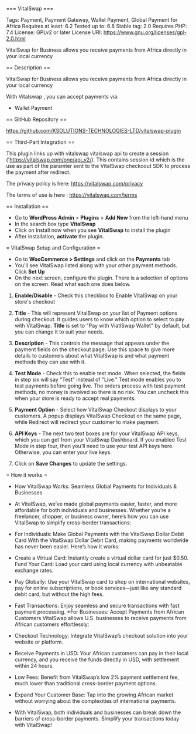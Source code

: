 === VitalSwap ===

Tags: Payment, Payment Gateway, Wallet Payment, Global Payment for Africa
Requires at least: 6.2
Tested up to: 6.8
Stable tag: 2.0
Requires PHP: 7.4
License: GPLv2 or later
License URI: https://www.gnu.org/licenses/gpl-2.0.html


VitalSwap for Business allows you receive payments from Africa directly in your local currency

== Description ==

VitalSwap for Business allows you receive payments from Africa directly in your local currency

With Vitalswap , you can accept payments via:

*   Wallet Payment
  
== GitHub Repository ==

https://github.com/KSOLUTIONS-TECHNOLOGIES-LTD/vitalswap-plugin

== Third-Part Integration ==

This plugin links up with vitalswap vitalswap  api to create a session ('https://vitalswap.com/one/api_v2/). This contains session id which is the use as part of the paramter sent to the VitalSwap checkoout SDK to process the payment after redirect.   

The privacy policy is here: https://vitalswap.com/privacy

The terms of use is here : https://vitalswap.com/terms

== Installation ==

*   Go to __WordPress Admin__ > __Plugins__ > __Add New__ from the left-hand menu
*   In the search box type __VitalSwap__
*   Click on Install now when you see __VitalSwap__ to install the plugin
*   After installation, __activate__ the plugin.


= VitalSwap Setup and Configuration =
*   Go to __WooCommerce > Settings__ and click on the __Payments__ tab
*   You'll see VitalSwap listed along with your other payment methods. Click __Set Up__
*   On the next screen, configure the plugin. There is a selection of options on the screen. Read what each one does below.

1. __Enable/Disable__ - Check this checkbox to Enable VitalSwap on your store's checkout
2. __Title__ - This will represent VitalSwap on your list of Payment options during checkout. It guides users to know which option to select to pay with VitalSwap. __Title__ is set to "Pay with ViatlSwap Wallet" by default, but you can change it to suit your needs.
3. __Description__ - This controls the message that appears under the payment fields on the checkout page. Use this space to give more details to customers about what VitalSwap is and what payment methods they can use with it.
4. __Test Mode__ - Check this to enable test mode. When selected, the fields in step six will say "Test" instead of "Live." Test mode enables you to test payments before going live. The orders process with test payment methods, no money is involved so there is no risk. You can uncheck this when your store is ready to accept real payments.
5. __Payment Option__ - Select how VitalSwap Checkout displays to your customers. A popup displays VitalSwap Checkout on the same page, while Redirect will redirect your customer to make payment.
6. __API Keys__ - The next two text boxes are for your VitalSwap API keys, which you can get from your VitalSwap Dashboard. If you enabled Test Mode in step four, then you'll need to use your test API keys here. Otherwise, you can enter your live keys.

7. Click on __Save Changes__ to update the settings.




= How it works =

*   How VitalSwap Works: Seamless Global Payments for Individuals & Businesses

*   At VitalSwap, we’ve made global payments easier, faster, and more affordable for both individuals and businesses. Whether you’re a freelancer, shopper, or business owner, here’s how you can use VitalSwap to simplify cross-border transactions:

*   For Individuals: Make Global Payments with the VitalSwap Dollar Debit Card
With the VitalSwap Dollar Debit Card, making payments worldwide has never been easier. Here’s how it works:

*   Create a Virtual Card: Instantly create a virtual dollar card for just $0.50.
Fund Your Card: Load your card using local currency with unbeatable exchange rates.
*   Pay Globally: Use your VitalSwap card to shop on international websites, pay for online subscriptions, or book services—just like any standard debit card, but without the high fees.

*   Fast Transactions: Enjoy seamless and secure transactions with fast payment processing.
*For Businesses: Accept Payments from African Customers
VitalSwap allows U.S. businesses to receive payments from African customers effortlessly:

*   Checkout Technology: Integrate VitalSwap’s checkout solution into your website or platform.
*   Receive Payments in USD: Your African customers can pay in their local currency, and you receive the funds directly in USD, with settlement within 24 hours.
*   Low Fees: Benefit from VitalSwap’s low 2% payment settlement fee, much lower than traditional cross-border payment options.

*   Expand Your Customer Base: Tap into the growing African market without worrying about the complexities of international payments.

*   With VitalSwap, both individuals and businesses can break down the barriers of cross-border payments. Simplify your transactions today with VitalSwap!